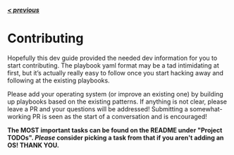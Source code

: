 ##### [< previous](https://github.com/programmers/system_qa/blob/main/docs/Dev%20Guide/2.%20Install%20%26%20Run.md)

# Contributing

Hopefully this dev guide provided the needed dev information for you to start contributing. The playbook yaml format may be a tad intimidating at first, but it’s actually really easy to follow once you start hacking away and following at the existing playbooks.

Please add your operating system (or improve an existing one) by building up playbooks based on the existing patterns. If anything is not clear, please leave a PR and your questions will be addressed! Submitting a somewhat-working PR is seen as the start of a conversation and is encouraged!

**The MOST important tasks can be found on the README under "Project TODOs". _Please_ consider picking a task from that if you aren't adding an OS! THANK YOU.**

